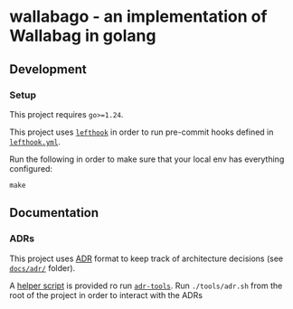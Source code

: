 # wallabago - an implementation of Wallabag in golang

## Development
### Setup
This project requires `go>=1.24`.

This project uses [`lefthook`](https://github.com/evilmartians/lefthook) in order
to run pre-commit hooks defined in [`lefthook.yml`](./lefthook.yml). 

Run the following in order to make sure that your local env has everything configured:
```
make
```

## Documentation
### ADRs
This project uses [ADR](https://cognitect.com/blog/2011/11/15/documenting-architecture-decisions) format
to keep track of architecture decisions (see [`docs/adr/`](./docs/adr/) folder).

A [helper script](./tools/adr.sh) is provided ro run [`adr-tools`](https://github.com/npryce/adr-tools).
Run `./tools/adr.sh` from the root of the project in order to interact with the ADRs
